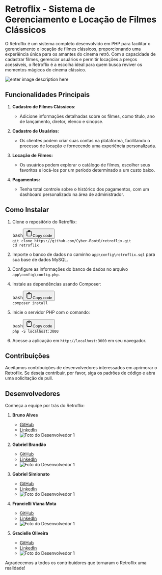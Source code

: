 <div data-message-author-role="assistant" data-message-id="a755976f-0e21-4b91-82f0-95ffb3eb83c0" class="min-h-[20px] text-message flex flex-col items-start gap-3 whitespace-pre-wrap break-words [.text-message+&amp;]:mt-5 overflow-x-auto"><div class="markdown prose w-full break-words dark:prose-invert light"><h1>Retroflix - Sistema de Gerenciamento e Locação de Filmes Clássicos</h1><p>O Retroflix é um sistema completo desenvolvido em PHP para facilitar o gerenciamento e locação de filmes clássicos, proporcionando uma experiência única para os amantes do cinema retrô. Com a capacidade de cadastrar filmes, gerenciar usuários e permitir locações a preços acessíveis, o Retroflix é a escolha ideal para quem busca reviver os momentos mágicos do cinema clássico.</p>

![enter image description here](https://github.com/Cyber-Root0/retroflix/blob/main/doc/gif/gif_retroflix.gif?raw=true)

<h2>Funcionalidades Principais</h2><ol><li><p><strong>Cadastro de Filmes Clássicos:</strong></p><ul><li>Adicione informações detalhadas sobre os filmes, como título, ano de lançamento, diretor, elenco e sinopse.</li></ul></li><li><p><strong>Cadastro de Usuários:</strong></p><ul><li>Os clientes podem criar suas contas na plataforma, facilitando o processo de locação e fornecendo uma experiência personalizada.</li></ul></li><li><p><strong>Locação de Filmes:</strong></p><ul><li>Os usuários podem explorar o catálogo de filmes, escolher seus favoritos e locá-los por um período determinado a um custo baixo.</li></ul></li><li><p><strong>Pagamentos:</strong></p><ul><li>Tenha total controle sobre o histórico dos pagamentos, com um dashboard personalizado na área de administrador.</li></ul></li></ol><h2>Como Instalar</h2><ol><li><p>Clone o repositório do Retroflix:</p><pre><div class="bg-black rounded-md"><div class="flex items-center relative text-gray-200 bg-gray-800 dark:bg-token-surface-primary px-4 py-2 text-xs font-sans justify-between rounded-t-md"><span>bash</span><button class="flex gap-1 items-center"><svg width="24" height="24" viewBox="0 0 24 24" fill="none" xmlns="http://www.w3.org/2000/svg" class="icon-sm"><path fill-rule="evenodd" clip-rule="evenodd" d="M12 4C10.8954 4 10 4.89543 10 6H14C14 4.89543 13.1046 4 12 4ZM8.53513 4C9.22675 2.8044 10.5194 2 12 2C13.4806 2 14.7733 2.8044 15.4649 4H17C18.6569 4 20 5.34315 20 7V19C20 20.6569 18.6569 22 17 22H7C5.34315 22 4 20.6569 4 19V7C4 5.34315 5.34315 4 7 4H8.53513ZM8 6H7C6.44772 6 6 6.44772 6 7V19C6 19.5523 6.44772 20 7 20H17C17.5523 20 18 19.5523 18 19V7C18 6.44772 17.5523 6 17 6H16C16 7.10457 15.1046 8 14 8H10C8.89543 8 8 7.10457 8 6Z" fill="currentColor"></path></svg>Copy code</button></div><div class="p-4 overflow-y-auto"><code class="!whitespace-pre hljs language-bash">git <span class="hljs-built_in">clone</span> https://github.com/Cyber-Root0/retroflix.git
<span class="hljs-built_in">cd</span> retroflix
</code></div></div></pre></li><li><p>Importe o banco de dados no caminho <code>app\config\retroflix.sql</code> para sua base de dados MySQL.</p></li><li><p>Configure as informações do banco de dados no arquivo <code>app\config\config.php</code>.</p></li><li><p>Instale as dependências usando Composer:</p><pre><div class="bg-black rounded-md"><div class="flex items-center relative text-gray-200 bg-gray-800 dark:bg-token-surface-primary px-4 py-2 text-xs font-sans justify-between rounded-t-md"><span>bash</span><button class="flex gap-1 items-center"><svg width="24" height="24" viewBox="0 0 24 24" fill="none" xmlns="http://www.w3.org/2000/svg" class="icon-sm"><path fill-rule="evenodd" clip-rule="evenodd" d="M12 4C10.8954 4 10 4.89543 10 6H14C14 4.89543 13.1046 4 12 4ZM8.53513 4C9.22675 2.8044 10.5194 2 12 2C13.4806 2 14.7733 2.8044 15.4649 4H17C18.6569 4 20 5.34315 20 7V19C20 20.6569 18.6569 22 17 22H7C5.34315 22 4 20.6569 4 19V7C4 5.34315 5.34315 4 7 4H8.53513ZM8 6H7C6.44772 6 6 6.44772 6 7V19C6 19.5523 6.44772 20 7 20H17C17.5523 20 18 19.5523 18 19V7C18 6.44772 17.5523 6 17 6H16C16 7.10457 15.1046 8 14 8H10C8.89543 8 8 7.10457 8 6Z" fill="currentColor"></path></svg>Copy code</button></div><div class="p-4 overflow-y-auto"><code class="!whitespace-pre hljs language-bash">composer install
</code></div></div></pre></li><li><p>Inicie o servidor PHP com o comando:</p><pre><div class="bg-black rounded-md"><div class="flex items-center relative text-gray-200 bg-gray-800 dark:bg-token-surface-primary px-4 py-2 text-xs font-sans justify-between rounded-t-md"><span>bash</span><button class="flex gap-1 items-center"><svg width="24" height="24" viewBox="0 0 24 24" fill="none" xmlns="http://www.w3.org/2000/svg" class="icon-sm"><path fill-rule="evenodd" clip-rule="evenodd" d="M12 4C10.8954 4 10 4.89543 10 6H14C14 4.89543 13.1046 4 12 4ZM8.53513 4C9.22675 2.8044 10.5194 2 12 2C13.4806 2 14.7733 2.8044 15.4649 4H17C18.6569 4 20 5.34315 20 7V19C20 20.6569 18.6569 22 17 22H7C5.34315 22 4 20.6569 4 19V7C4 5.34315 5.34315 4 7 4H8.53513ZM8 6H7C6.44772 6 6 6.44772 6 7V19C6 19.5523 6.44772 20 7 20H17C17.5523 20 18 19.5523 18 19V7C18 6.44772 17.5523 6 17 6H16C16 7.10457 15.1046 8 14 8H10C8.89543 8 8 7.10457 8 6Z" fill="currentColor"></path></svg>Copy code</button></div><div class="p-4 overflow-y-auto"><code class="!whitespace-pre hljs language-bash">php -S localhost:3000
</code></div></div></pre></li><li><p>Acesse a aplicação em <code>http://localhost:3000</code> em seu navegador.</p></li></ol><h2>Contribuições</h2><p>Aceitamos contribuições de desenvolvedores interessados em aprimorar o Retroflix. Se deseja contribuir, por favor, siga os padrões de código e abra uma solicitação de pull.</p><h2>Desenvolvedores</h2><p>Conheça a equipe por trás do Retroflix:</p><ol>
<li><p><strong>Bruno Alves</strong></p><ul><li><a href="https://github.com/Cyber-root0" target="_new">GitHub</a></li><li><a href="https://www.linkedin.com/in/bruno-fullsteck/" target="_new">LinkedIn</a></li><li><img src="https://media.licdn.com/dms/image/D4D03AQHo9U77EesBSQ/profile-displayphoto-shrink_200_200/0/1681677878493?e=1706745600&v=beta&t=rm8T1QOoYYpPrZWJnVfWqFSvZKj2-YkNUJyNK4VX8zw" alt="Foto do Desenvolvedor 1"></li></ul></li>
<li><p><strong>Gabriel Brandão</strong></p><ul><li><a href="https://github.com/GBrandao-TI" target="_new">GitHub</a></li><li><a href="https://www.linkedin.com/in/gabriel-brand%C3%A3o-claro-216675206/" target="_new">LinkedIn</a></li><li><img src="https://media.licdn.com/dms/image/D4D03AQG0zYaNfBM9QA/profile-displayphoto-shrink_200_200/0/1691426794659?e=1706745600&v=beta&t=kQ5TTzKbPcrngFZLcMmx_2D_WRc2Ea4L2UoVPidb2yU" alt="Foto do Desenvolvedor 1"></li></ul></li>
<li><p><strong>Gabriel Simionato</strong></p><ul><li><a href="https://github.com/simionatoambrosio" target="_new">GitHub</a></li><li><a href="https://www.linkedin.com/in/gabriel-simionato/" target="_new">LinkedIn</a></li><li><img src="https://media.licdn.com/dms/image/D4D03AQGuX-6-pn1mNg/profile-displayphoto-shrink_200_200/0/1700445674076?e=1706745600&v=beta&t=NjtPiJV6hSMoM8c-dFr3UNpQMB3QALib3cbH6zmcyzI" alt="Foto do Desenvolvedor 1"></li></ul></li>
<li><p><strong>Francielli Viana Mota</strong></p><ul><li><a href="https://github.com/FrancielliMota" target="_new">GitHub</a></li><li><a href="https://www.linkedin.com/in/francielli-viana-mota-520703243/" target="_new">LinkedIn</a></li><li><img src="https://media.licdn.com/dms/image/C5603AQGMKhOwafngdA/profile-displayphoto-shrink_200_200/0/1656357810700?e=1706745600&v=beta&t=fpG2XkyYzAQz1sQtwDwtuZk7q3ig4KqiNd-hl2M_1cQ" alt="Foto do Desenvolvedor 1"></li></ul></li>
<li><p><strong>Gracielle Oliveira</strong></p><ul><li><a href="https://github.com/gracimn" target="_new">GitHub</a></li><li><a href="https://www.linkedin.com/in/gracielle-oliveira/" target="_new">LinkedIn</a></li><li><img src="https://media.licdn.com/dms/image/D4D03AQG8AP-qvarD3Q/profile-displayphoto-shrink_200_200/0/1690245873181?e=1706745600&v=beta&t=3cBCgT88kC2lsozYS0J08ZWvaADu7EcpjfzxHtBYz98" alt="Foto do Desenvolvedor 1"></li></ul></li>
</ol><p>Agradecemos a todos os contribuidores que tornaram o Retroflix uma realidade!</p></div></div>
